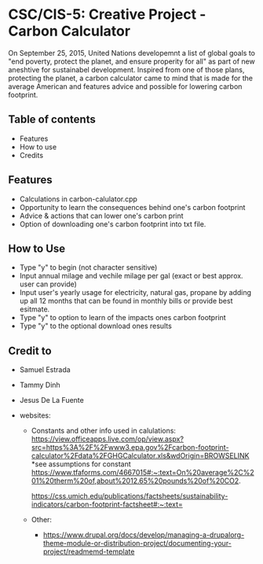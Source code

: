 # CSC/CIS-5: Creative Project - Carbon Calculator

On September 25, 2015, United Nations developemnt a list of global goals to "end poverty, protect the planet, and ensure properity for all" as part of new aneshtive for sustainabel development. Inspired from one of those plans, protecting the planet, a carbon calculator came to mind that is made for the average American and features advice and possible for lowering carbon footprint.

## Table of contents
- Features
- How to use
- Credits

## Features
- Calculations in carbon-calulator.cpp
- Opportunity to learn the consequences behind one's carbon footprint
- Advice & actions that can lower one's carbon print
- Option of downloading one's carbon footprint into txt file.

## How to Use
- Type "y" to begin (not character sensitive)
- Input annual milage and vechile milage per gal (exact or best approx. user can provide) 
- Input user's yearly usage for electricity, natural gas, propane by adding up all 12 months that can be found in monthly bills or provide best esitmate.
- Type "y" to option to learn of the impacts ones carbon footprint 
- Type "y" to the optional download ones results 

## Credit to
- Samuel Estrada
- Tammy Dinh
- Jesus De La Fuente

- websites:
  - Constants and other info used in calulations:
    https://view.officeapps.live.com/op/view.aspx?src=https%3A%2F%2Fwww3.epa.gov%2Fcarbon-footprint-calculator%2Fdata%2FGHGCalculator.xls&wdOrigin=BROWSELINK *see assumptions for constant
  https://www.tfaforms.com/4667015#:~:text=On%20average%2C%201%20therm%20of,about%2012.65%20pounds%20of%20CO2.
    
    https://css.umich.edu/publications/factsheets/sustainability-indicators/carbon-footprint-factsheet#:~:text=
  - Other:
    - https://www.drupal.org/docs/develop/managing-a-drupalorg-theme-module-or-distribution-project/documenting-your-project/readmemd-template
      
